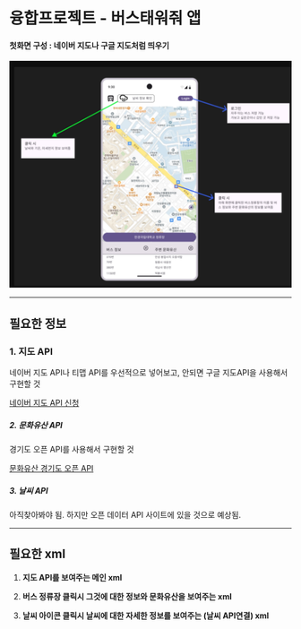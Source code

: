 # 융합프로젝트 - 버스태워줘 앱

#### 첫화면 구성 : 네이버 지도나 구글 지도처럼 띄우기

![완성된 앱 구조](https://github.com/ysh1015/Transport_Project/blob/FrontAnd_MAP/%EC%8A%A4%ED%81%AC%EB%A6%B0%EC%83%B7_10-10-2024_16321_cdn.discordapp.com.jpeg)

---

## 필요한 정보

### 1. 지도 API

네이버 지도 API나 티맵 API를 우선적으로 넣어보고, 안되면 구글 지도API을 사용해서 구현할 것

[네이버 지도 API 신청](https://www.ncloud.com/product/applicationService/maps)

##### 2. 문화유산 API

경기도 오픈 API를 사용해서 구현할 것

[문화유산 경기도 오픈 API](https://www.data.go.kr/data/15094713/fileData.do)

##### 3. 날씨 API

아직찾아봐야 됨. 하지만 오픈 데이터 API 사이트에 있을 것으로 예상됨.

---



## 필요한 xml

1. __지도 API를 보여주는 메인 xml__

2. __버스 정류장 클릭시 그것에 대한 정보와 문화유산을 보여주는 xml__

3. __날씨 아이콘 클릭시 날씨에 대한 자세한 정보를 보여주는 (날씨 API연결) xml__ 




